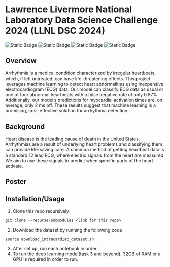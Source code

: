 # Lawrence Livermore National Laboratory Data Science Challenge 2024 (LLNL DSC 2024)

![Static Badge](https://img.shields.io/badge/NumPy-path?style=for-the-badge&logo=Numpy&color=%green)
![Static Badge](https://img.shields.io/badge/Pandas-path?style=for-the-badge&logo=Pandas&color=%23150458)
![Static Badge](https://img.shields.io/badge/Scikit%20Learn-path?style=for-the-badge&logo=scikit-learn&color=orange)
![Static Badge](https://img.shields.io/badge/Pytorch-path?style=for-the-badge&logo=pytorch&color=purple)


## Overview

Arrhythmia is a medical condition characterized by irregular heartbeats, which, if left untreated, can have life-threatening effects. This project leverages machine learning to detect heart abnormalities using inexpensive electrocardiogram (ECG) data. Our model can classify ECG data as usual or one of four abnormal heartbeats with a false negative rate of only 0.87%. Additionally, our model’s predictions for myocardial activation times are, on average, only 2 ms off. These results suggest that machine learning is a promising, cost-effective solution for arrhythmia detection.

## Background

Heart disease is the leading cause of death in the United States. Arrhythmias are a result of underlying heart problems and classifying them can provide life-saving care. A common method of getting heartbeat data is a standard 12 lead ECG, where electric signals from the heart are measured. We aim to use these signals to predict when specific parts of the heart activate.  

## Poster




## Installation/Usage

1. Clone this repo recursively
```
git clone --recurse-submodules <link for this repo>
```
2. Download the dataset by running the following code
```
source download_intracardiac_dataset.sh
```
3. After set up, run each notebook in order. 
4. To run the deep learning model(task 3 and beyond), 32GB of RAM or a GPU is required in order to run.